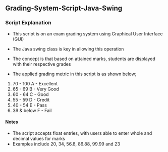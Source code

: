 ## Grading-System-Script-Java-Swing
### Script Explanation
- This script is on an exam grading system using Graphical User Interface (GUI)
- The Java swing class is key in allowing this operation
- The concept is that based on attained marks, students are displayed with their respective grades

- The applied grading metric in this script is as shown below;
1. 70 - 100    A - Excellent
2. 65 - 69     B - Very Good
3. 60 - 64     C - Good
4. 55 - 59     D - Credit
5. 40 - 54     E - Pass
6. 39 & below  F - Fail

#### Notes
- The script accepts float entries, with users able to enter whole and decimal values for marks
- Examples include 20, 34, 56.8, 86.88, 99.99 and 23
